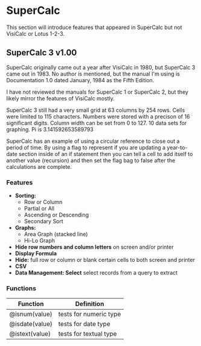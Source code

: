 # SuperCalc

This section will introduce features that appeared in SuperCalc but not VisiCalc or Lotus 1-2-3.

## SuperCalc 3 v1.00

SuperCalc originally came out a year after VisiCalc in 1980, but SuperCalc 3 came out in 1983. No author is mentioned, but the manual I'm using is Documentation 1.0 dated January, 1984 as the Fifth Edition.

I have not reviewed the manuals for SuperCalc 1 or SuperCalc 2, but they likely mirror the features of VisiCalc mostly.

SuperCalc 3 still had a very small grid at 63 columns by 254 rows. Cells were limited to 115 characters. Numbers were stored with a precison of 16 significant digits. Column width can be set from 0 to 127. 10 data sets for graphing. Pi is 3.141592653589793

SuperCalc has an example of using a circular reference to close out a period of time. By using a flag to represent if you are updating a year-to-date section inside of an if statement then you can tell a cell to add itself to another value (recursion) and then set the flag bag to false after the calculations are complete.

### Features

- **Sorting:**
  - Row or Column
  - Partial or All
  - Ascending or Descending
  - Secondary Sort
- **Graphs:**
  - Area Graph (stacked line)
  - Hi-Lo Graph
- **Hide row numbers and column letters** on screen and/or printer
- **Display Formula**
- **Hide:** full row or column or blank certain cells to both screen and printer
- **CSV**
- **Data Management: Select** select records from a query to extract

### Functions

| Function       | Definition             |
| -------------- | ---------------------- |
| @isnum(value)  | tests for numeric type |
| @isdate(value) | tests for date type    |
| @istext(value) | tests for textual type |
